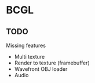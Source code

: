 # BCGL

## TODO

Missing features
- Multi texture
- Render to texture (framebuffer)
- Wavefront OBJ loader
- Audio
